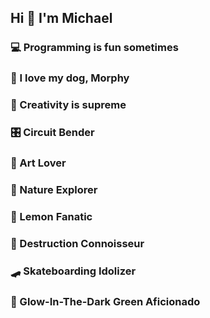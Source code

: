 ## Hi 🐸 I'm Michael

### 💻 Programming is fun sometimes
### 🐶 I love my dog, Morphy
### 🛝 Creativity is supreme

### 🎛 Circuit Bender
### 🎨 Art Lover
### 🌲 Nature Explorer
### 🍋 Lemon Fanatic
### 🚧 Destruction Connoisseur
### 🛹 Skateboarding Idolizer
### 🥽 Glow-In-The-Dark Green Aficionado

